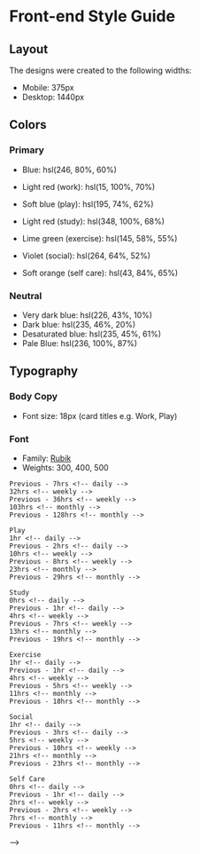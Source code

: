 # Front-end Style Guide

## Layout

The designs were created to the following widths:

- Mobile: 375px
- Desktop: 1440px

## Colors

### Primary

- Blue: hsl(246, 80%, 60%)

- Light red (work): hsl(15, 100%, 70%)
- Soft blue (play): hsl(195, 74%, 62%)
- Light red (study): hsl(348, 100%, 68%)
- Lime green (exercise): hsl(145, 58%, 55%)
- Violet (social): hsl(264, 64%, 52%)
- Soft orange (self care): hsl(43, 84%, 65%)

### Neutral

- Very dark blue: hsl(226, 43%, 10%)
- Dark blue: hsl(235, 46%, 20%)
- Desaturated blue: hsl(235, 45%, 61%)
- Pale Blue: hsl(236, 100%, 87%)

## Typography

### Body Copy

- Font size: 18px (card titles e.g. Work, Play)

### Font

- Family: [Rubik](https://fonts.google.com/specimen/Rubik)
- Weights: 300, 400, 500




<!--   
    Work
    5hrs <!-- daily -->
    Previous - 7hrs <!-- daily -->
    32hrs <!-- weekly -->
    Previous - 36hrs <!-- weekly -->
    103hrs <!-- monthly -->
    Previous - 128hrs <!-- monthly -->
  
    Play
    1hr <!-- daily -->
    Previous - 2hrs <!-- daily -->
    10hrs <!-- weekly -->
    Previous - 8hrs <!-- weekly -->
    23hrs <!-- monthly -->
    Previous - 29hrs <!-- monthly -->
  
    Study
    0hrs <!-- daily -->
    Previous - 1hr <!-- daily -->
    4hrs <!-- weekly -->
    Previous - 7hrs <!-- weekly -->
    13hrs <!-- monthly -->
    Previous - 19hrs <!-- monthly -->
  
    Exercise
    1hr <!-- daily -->
    Previous - 1hr <!-- daily -->
    4hrs <!-- weekly -->
    Previous - 5hrs <!-- weekly -->
    11hrs <!-- monthly -->
    Previous - 18hrs <!-- monthly -->
  
    Social
    1hr <!-- daily -->
    Previous - 3hrs <!-- daily -->
    5hrs <!-- weekly -->
    Previous - 10hrs <!-- weekly -->
    21hrs <!-- monthly -->
    Previous - 23hrs <!-- monthly -->
  
    Self Care
    0hrs <!-- daily -->
    Previous - 1hr <!-- daily -->
    2hrs <!-- weekly -->
    Previous - 2hrs <!-- weekly -->
    7hrs <!-- monthly -->
    Previous - 11hrs <!-- monthly -->
   -->